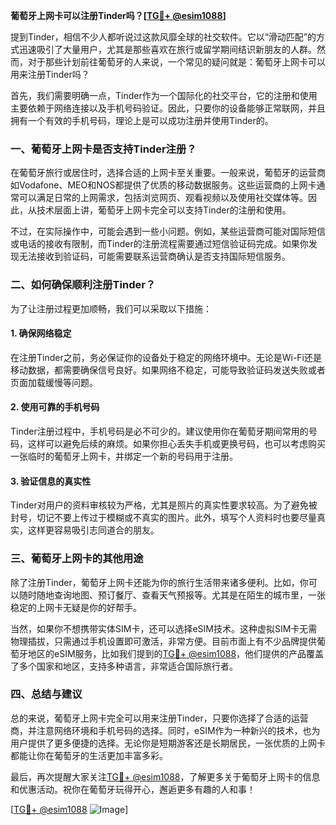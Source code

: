 **葡萄牙上网卡可以注册Tinder吗？[[TG💪+ @esim1088](https://t.me/s/esim1088)]**

提到Tinder，相信不少人都听说过这款风靡全球的社交软件。它以“滑动匹配”的方式迅速吸引了大量用户，尤其是那些喜欢在旅行或留学期间结识新朋友的人群。然而，对于那些计划前往葡萄牙的人来说，一个常见的疑问就是：葡萄牙上网卡可以用来注册Tinder吗？

首先，我们需要明确一点，Tinder作为一个国际化的社交平台，它的注册和使用主要依赖于网络连接以及手机号码验证。因此，只要你的设备能够正常联网，并且拥有一个有效的手机号码，理论上是可以成功注册并使用Tinder的。

### **一、葡萄牙上网卡是否支持Tinder注册？**

在葡萄牙旅行或居住时，选择合适的上网卡至关重要。一般来说，葡萄牙的运营商如Vodafone、MEO和NOS都提供了优质的移动数据服务。这些运营商的上网卡通常可以满足日常的上网需求，包括浏览网页、观看视频以及使用社交媒体等。因此，从技术层面上讲，葡萄牙上网卡完全可以支持Tinder的注册和使用。

不过，在实际操作中，可能会遇到一些小问题。例如，某些运营商可能对国际短信或电话的接收有限制，而Tinder的注册流程需要通过短信验证码完成。如果你发现无法接收到验证码，可能需要联系运营商确认是否支持国际短信服务。

### **二、如何确保顺利注册Tinder？**

为了让注册过程更加顺畅，我们可以采取以下措施：

#### **1. 确保网络稳定**
在注册Tinder之前，务必保证你的设备处于稳定的网络环境中。无论是Wi-Fi还是移动数据，都需要确保信号良好。如果网络不稳定，可能导致验证码发送失败或者页面加载缓慢等问题。

#### **2. 使用可靠的手机号码**
Tinder注册过程中，手机号码是必不可少的。建议使用你在葡萄牙期间常用的号码，这样可以避免后续的麻烦。如果你担心丢失手机或更换号码，也可以考虑购买一张临时的葡萄牙上网卡，并绑定一个新的号码用于注册。

#### **3. 验证信息的真实性**
Tinder对用户的资料审核较为严格，尤其是照片的真实性要求较高。为了避免被封号，切记不要上传过于模糊或不真实的图片。此外，填写个人资料时也要尽量真实，这样更容易吸引志同道合的朋友。

### **三、葡萄牙上网卡的其他用途**

除了注册Tinder，葡萄牙上网卡还能为你的旅行生活带来诸多便利。比如，你可以随时随地查询地图、预订餐厅、查看天气预报等。尤其是在陌生的城市里，一张稳定的上网卡无疑是你的好帮手。

当然，如果你不想携带实体SIM卡，还可以选择eSIM技术。这种虚拟SIM卡无需物理插拔，只需通过手机设置即可激活，非常方便。目前市面上有不少品牌提供葡萄牙地区的eSIM服务，比如我们提到的[TG💪+ @esim1088](https://t.me/s/esim1088)，他们提供的产品覆盖了多个国家和地区，支持多种语言，非常适合国际旅行者。

### **四、总结与建议**

总的来说，葡萄牙上网卡完全可以用来注册Tinder，只要你选择了合适的运营商，并注意网络环境和手机号码的选择。同时，eSIM作为一种新兴的技术，也为用户提供了更多便捷的选择。无论你是短期游客还是长期居民，一张优质的上网卡都能让你在葡萄牙的生活更加丰富多彩。

最后，再次提醒大家关注[TG💪+ @esim1088](https://t.me/s/esim1088)，了解更多关于葡萄牙上网卡的信息和优惠活动。祝你在葡萄牙玩得开心，邂逅更多有趣的人和事！

[[TG💪+ @esim1088](https://t.me/s/esim1088) ![Image](https://i.postimg.cc/4NQfJmqS/Snipaste-2025-05-13-00-14-12.png)]